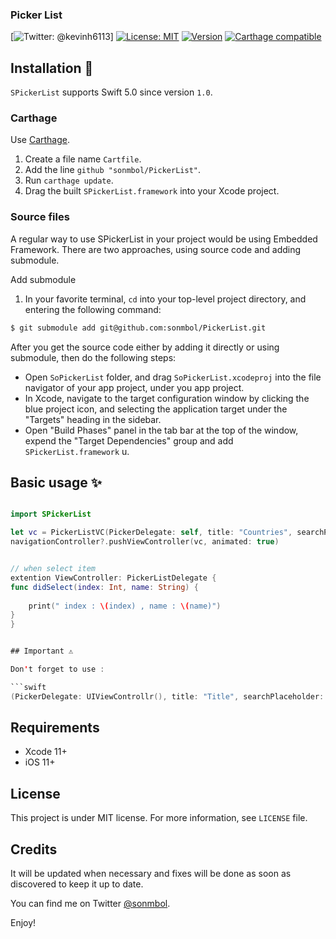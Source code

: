 ### Picker List 

[![Twitter: @kevinh6113](https://img.shields.io/badge/contact-%40sonmbol-70a1fb.svg?style=flat)]
[![License: MIT](http://img.shields.io/badge/license-MIT-70a1fb.svg?style=flat)](https://github.com/sonmbol/PickerList/README.md)
[![Version](https://img.shields.io/badge/version-1.0-green.svg?style=flat)](https://github.com/sonmbol/PickerList)
[![Carthage compatible](https://img.shields.io/badge/Carthage-compatible-4BC51D.svg?style=flat)](https://github.com/Carthage/Carthage)


## Installation 📱

`SPickerList` supports Swift 5.0 since version `1.0`.

### Carthage

Use [Carthage](https://github.com/Carthage/Carthage).

1. Create a file name `Cartfile`.
2. Add the line `github "sonmbol/PickerList"`.
3. Run `carthage update`.
4. Drag the built `SPickerList.framework` into your Xcode project.

### Source files

A regular way to use SPickerList in your project would be using Embedded Framework. There are two approaches, using source code and adding submodule.


Add submodule

1. In your favorite terminal, `cd` into your top-level project directory, and entering the following command:
``` bash
$ git submodule add git@github.com:sonmbol/PickerList.git
```

After you get the source code either by adding it directly or using submodule, then do the following steps:

- Open `SoPickerList` folder, and drag `SoPickerList.xcodeproj` into the file navigator of your app project, under you app project.
- In Xcode, navigate to the target configuration window by clicking the blue project icon, and selecting the application target under the "Targets" heading in the sidebar.
- Open "Build Phases" panel in the tab bar at the top of the window, expend the "Target Dependencies" group and add `SPickerList.framework` u.

## Basic usage ✨

```swift

import SPickerList

let vc = PickerListVC(PickerDelegate: self, title: "Countries", searchPlaceholder: "search", itemArray: Constants.COUNTRIES)
navigationController?.pushViewController(vc, animated: true)


// when select item 
extention ViewController: PickerListDelegate {
func didSelect(index: Int, name: String) {
    
    print(" index : \(index) , name : \(name)")
}
}


## Important ⚠️

Don't forget to use :

```swift
(PickerDelegate: UIViewControllr(), title: "Title", searchPlaceholder: "Search", itemArray: [String])
```

## Requirements

* Xcode 11+
* iOS 11+

## License

This project is under MIT license. For more information, see `LICENSE` file.

## Credits


It will be updated when necessary and fixes will be done as soon as discovered to keep it up to date.

You can find me on Twitter [@sonmbol](https://twitter.com/sonmbol).

Enjoy!
